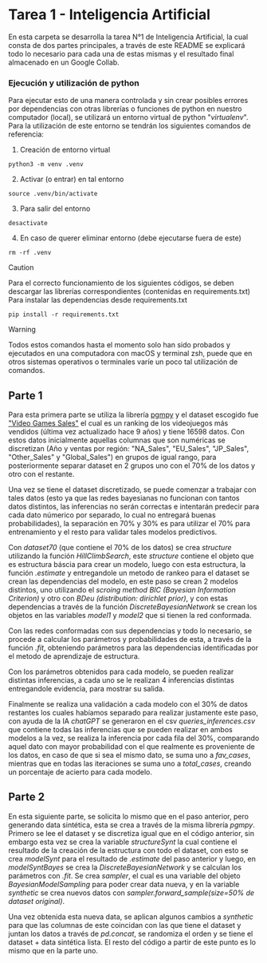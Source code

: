 # Tarea 1 - Inteligencia Artificial

En esta carpeta se desarrolla la tarea N°1 de Inteligencia Artificial, la cual consta de dos partes principales, a través de este README se explicará todo lo necesario para cada una de estas mismas y el resultado final almacenado en un Google Collab.

### Ejecución y utilización de python

Para ejecutar esto de una manera controlada y sin crear posibles errores por dependencias con otras librerías o funciones de python en nuestro computador (local), se utilizará un entorno virtual de python "_virtualenv_". Para la utilización de este entorno se tendrán los siguientes comandos de referencia:

1. Creación de entorno virtual
```
python3 -m venv .venv
```
2. Activar (o entrar) en tal entorno
```
source .venv/bin/activate
```
3. Para salir del entorno
```
desactivate
```
4. En caso de querer eliminar entorno (debe ejecutarse fuera de este)
```
rm -rf .venv
```
> [!CAUTION]
> Para el correcto funcionamiento de los siguientes códigos, se deben descargar las librerías correspondientes (contenidas en requirements.txt)
Para instalar las dependencias desde requirements.txt
```
pip install -r requirements.txt
```
> [!WARNING]
> Todos estos comandos hasta el momento solo han sido probados y ejecutados en una computadora con macOS y terminal zsh, puede que en otros sistemas operativos o terminales varíe un poco tal utilización de comandos.

## Parte 1

Para esta primera parte se utiliza la librería [pgmpy](https://pgmpy.org/index.html) y el dataset escogido fue ["Video Games Sales"](https://www.kaggle.com/datasets/gregorut/videogamesales) el cual es un ranking de los videojuegos más vendidos (última vez actualizado hace 9 años) y tiene 16598 datos. Con estos datos inicialmente aquellas columnas que son numéricas se discretizan (Año y ventas por región: "NA_Sales", "EU_Sales", "JP_Sales", "Other_Sales" y "Global_Sales") en grupos de igual rango, para posteriormente separar dataset en 2 grupos uno con el 70% de los datos y otro con el restante.

Una vez se tiene el dataset discretizado, se puede comenzar a trabajar con tales datos (esto ya que las redes bayesianas no funcionan con tantos datos distintos, las inferencias no serán correctas e intentarán predecir para cada dato númerico por separado, lo cual no entregará buenas probabilidades), la separación en 70% y 30% es para utilizar el 70% para entrenamiento y el resto para validar tales modelos predictivos.

Con _dataset70_ (que contiene el 70% de los datos) se crea _structure_ utilizando la función _HillClimbSearch_, este _structure_ contiene el objeto que es estructura báscia para crear un modelo, luego con esta estructura, la función _.estimate_ y entregandole un metodo de rankeo para el dataset se crean las dependencias del modelo, en este paso se crean 2 modelos distintos, uno utilizando el _scroing method_ *BIC (Bayesian Information Criterion)* y otro con *BDeu (distribution: dirichlet prior)*, y con estas dependencias a través de la función _DiscreteBayesianNetwork_ se crean los objetos en las variables _model1_ y _model2_ que si tienen la red conformada.

Con las redes conformadas con sus dependencias y todo lo necesario, se procede a calcular los parámetros y probabilidades de esta, a través de la función _.fit_, obteniendo parámetros para las dependencias identificadas por el metodo de aprendizaje de estructura.

Con los parámetros obtenidos para cada modelo, se pueden realizar distintas inferencias, a cada uno se le realizan 4 inferencias distintas entregandole evidencia, para mostrar su salida.

Finalmente se realiza una validación a cada modelo con el 30% de datos restantes los cuales habíamos separado para realizar justamente este paso, con ayuda de la IA _chatGPT_ se generaron en el csv _queries_inferences.csv_ que contiene todas las inferencias que se pueden realizar en ambos modelos a la vez, se realiza la inferencia por cada fila del 30%, comparando aquel dato con mayor probabilidad con el que realmente es proveniente de los datos, en caso de que si sea el mismo dato, se suma uno a _fav\_cases_, mientras que en todas las iteraciones se suma uno a _total\_cases_, creando un porcentaje de acierto para cada modelo.

## Parte 2

En esta siguiente parte, se solicita lo mismo que en el paso anterior, pero generando data sintética, esta se crea a través de la misma librería _pgmpy_. Primero se lee el dataset y se discretiza igual que en el código anterior, sin embargo esta vez se crea la variable _structureSynt_ la cual contiene el resultado de la creación de la estructura con todo el dataset, con esto se crea _modelSynt_ para el resultado de _.estimate_ del paso anterior y luego, en _modelSyntBayes_ se crea la _DiscreteBayesianNetwork_ y se calculan los parámetros con _.fit_. Se crea _sampler_, el cual es una variable del objeto _BayesianModelSampling_ para poder crear data nueva, y en la variable _synthetic_ se crea nuevos datos con _sampler.forward\_sample(size=50% de dataset original)_.

Una vez obtenida esta nueva data, se aplican algunos cambios a _synthetic_ para que las columnas de este coincidan con las que tiene el dataset y juntan los datos a través de _pd.concat_, se randomiza el orden y se tiene el dataset + data sintética lista. El resto del código a partir de este punto es lo mismo que en la parte uno.